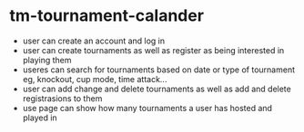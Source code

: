 # tm-tournament-calander

* user can create an account and log in
* user can create tournaments as well as register as being interested in playing them
* useres can search for tournaments based on date or type of tournament eg, knockout, cup mode, time attack...
* user can add change and delete tournaments as well as add and delete registrasions to them
* use page can show how many tournaments a user has hosted and played in
